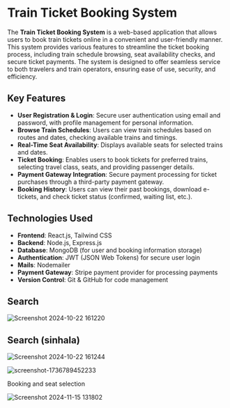 
# Train Ticket Booking System

The **Train Ticket Booking System** is a web-based application that allows users to book train tickets online in a convenient and user-friendly manner. This system provides various features to streamline the ticket booking process, including train schedule browsing, seat availability checks, and secure ticket payments. The system is designed to offer seamless service to both travelers and train operators, ensuring ease of use, security, and efficiency.

## Key Features

- **User Registration & Login**: Secure user authentication using email and password, with profile management for personal information.
- **Browse Train Schedules**: Users can view train schedules based on routes and dates, checking available trains and timings.
- **Real-Time Seat Availability**: Displays available seats for selected trains and dates.
- **Ticket Booking**: Enables users to book tickets for preferred trains, selecting travel class, seats, and providing passenger details.
- **Payment Gateway Integration**: Secure payment processing for ticket purchases through a third-party payment gateway.
- **Booking History**: Users can view their past bookings, download e-tickets, and check ticket status (confirmed, waiting list, etc.).

## Technologies Used

- **Frontend**: React.js, Tailwind CSS
- **Backend**: Node.js, Express.js
- **Database**: MongoDB (for user and booking information storage)
- **Authentication**: JWT (JSON Web Tokens) for secure user login
- **Mails**: Nodemailer
- **Payment Gateway**: Stripe payment provider for processing payments
- **Version Control**: Git & GitHub for code management

 ## Search 
![Screenshot 2024-10-22 161220](https://github.com/user-attachments/assets/39f51ad9-27ff-4ae5-b522-91f6d3a0f357)

## Search (sinhala)
![Screenshot 2024-10-22 161244](https://github.com/user-attachments/assets/94efc4c8-2dbf-4cce-9741-d44b63eb2189)

![screenshot-1736789452233](https://github.com/user-attachments/assets/35cf2160-eb71-4330-a201-46e5a26bdcb6)


Booking and seat selection

![Screenshot 2024-11-15 131802](https://github.com/user-attachments/assets/221e02f3-cf69-4862-8f4e-7d0ebae4cbeb)

